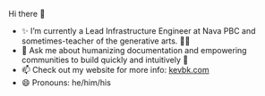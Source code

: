 Hi there 👋

- ✨ I’m currently a Lead Infrastructure Engineer at Nava PBC and sometimes-teacher of the generative arts. 👩‍🎨
- 💬 Ask me about humanizing documentation and empowering communities to build quickly and intuitively 💪  
- 📫 Check out my website for more info: [kevbk.com](http://kevbk.com)
- 😄 Pronouns: he/him/his
